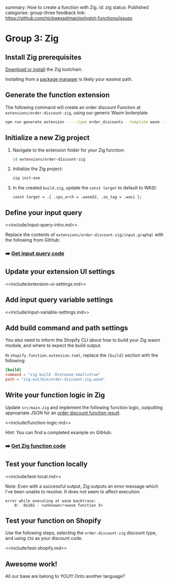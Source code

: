 summary: How to create a function with Zig.
id: zig
status: Published
categories: group-three
feedback link: https://github.com/nickwesselman/polyglot-functions/issues

# Group 3: Zig

## Install Zig prerequisites

[Download or install](https://ziglang.org/download/) the Zig toolchain.

Installing from a [package manager](https://github.com/ziglang/zig/wiki/Install-Zig-from-a-Package-Manager) is likely your easiest path.

## Generate the function extension

The following command will create an order discount Function at `extensions/order-discount-zig`, using our generic Wasm boilerplate.

```bash
npm run generate extension -- --type order_discounts --template wasm --name order-discount-zig
```

## Initialize a new Zig project

1. Navigate to the extension folder for your Zig function:

    ```bash
    cd extensions/order-discount-zig
    ```

1. Initialize the Zig project:

    ```bash
    zig init-exe
    ```

1. In the created `build.zig`, update the `const target` to default to WASI:

    ```zig
    const target = .{ .cpu_arch = .wasm32, .os_tag = .wasi };
    ```

## Define your input query

<<include/input-query-intro.md>>

Replace the contents of `extensions/order-discount-zig/input.graphql` with the following from GitHub:

### ➡️ [Get input query code](https://github.com/nickwesselman/polyglot-functions/blob/main/app/extensions/order-discount-zig/input.graphql)

## Update your extension UI settings

<<include/extension-ui-settings.md>>

## Add input query variable settings

<<include/input-variable-settings.md>>

## Add build command and path settings

You also need to inform the Shopify CLI about how to build your Zig wasm module, and where to expect the build output.

In `shopify.function.extension.toml`, replace the `[build]` section with the following:

```toml
[build]
command = "zig build -Drelease-small=true"
path = "zig-out/bin/order-discount-zig.wasm"
```

## Write your function logic in Zig

Update `src/main.zig` and implement the following function logic, outputting appropriate JSON for an [order discount function result](https://shopify.dev/docs/api/functions/reference/order-discounts/graphql/functionresult).

<<include/function-logic.md>>

_Hint_: You can find a completed example on GitHub:

### ➡️ [Get Zig function code](https://github.com/nickwesselman/polyglot-functions/tree/main/app/extensions/order-discount-zig/src)

## Test your function locally

<<include/test-local.md>>

Note: Even with a successful output, Zig outputs an error message which I've been unable to resolve. It does not seem to affect execution:

```plaintext
error while executing at wasm backtrace:
    0:  0x202 - <unknown>!<wasm function 3>
```

## Test your function on Shopify

Use the following steps, selecting the `order-discount-zig` discount type, and using `ZIG` as your discount code.

<<include/test-shopify.md>>

## Awesome work!

All our base are belong to YOU!!! Onto another language?